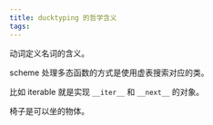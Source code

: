 ```yaml
---
title: ducktyping 的哲学含义
tags:
---
```


动词定义名词的含义。

scheme 处理多态函数的方式是使用虚表搜索对应的类。

比如 iterable 就是实现 `__iter__` 和 `__next__` 的对象。

椅子是可以坐的物体。

